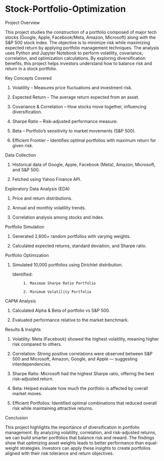 # Stock-Portfolio-Optimization
Project Overview

This project studies the construction of a portfolio composed of major tech stocks (Google, Apple, Facebook/Meta, Amazon, Microsoft) along with the S&P 500 stock index. The objective is to minimize risk while maximizing expected return by applying portfolio management techniques.
The analysis uses Python and Jupyter Notebook to perform volatility, covariance, correlation, and optimization calculations. By exploring diversification benefits, this project helps investors understand how to balance risk and return in a stock portfolio.

Key Concepts Covered

1. Volatility – Measures price fluctuations and investment risk.

2. Expected Return – The average return expected from an asset.

3. Covariance & Correlation – How stocks move together, influencing diversification.

4. Sharpe Ratio – Risk-adjusted performance measure.

5. Beta – Portfolio’s sensitivity to market movements (S&P 500).

6. Efficient Frontier – Identifies optimal portfolios with maximum return for given risk.


Data Collection

1. Historical data of Google, Apple, Facebook (Meta), Amazon, Microsoft, and S&P 500.

2. Fetched using Yahoo Finance API.

Exploratory Data Analysis (EDA)

1. Price and return distributions.

2. Annual and monthly volatility trends.

3. Correlation analysis among stocks and index.

Portfolio Simulation

1. Generated 2,600+ random portfolios with varying weights.

2. Calculated expected returns, standard deviation, and Sharpe ratio.

Portfolio Optimization

1. Simulated 10,000 portfolios using Dirichlet distribution.

      Identified:

            1. Maximum Sharpe Ratio Portfolio

            2. Minimum Volatility Portfolio

CAPM Analysis

1. Calculated Alpha & Beta of portfolio vs S&P 500.

2. Evaluated performance relative to the market benchmark.

Results & Insights

1. Volatility: Meta (Facebook) showed the highest volatility, meaning higher risk compared to others.

2. Correlation: Strong positive correlations were observed between S&P 500 and Microsoft, Amazon, Google, and Apple — suggesting interdependencies.

3. Sharpe Ratio: Microsoft had the highest Sharpe ratio, offering the best risk-adjusted return.

4. Beta: Helped evaluate how much the portfolio is affected by overall market moves.

5. Efficient Portfolios: Identified optimal combinations that reduced overall risk while maintaining attractive returns.

Conclusion

This project highlights the importance of diversification in portfolio management. By analyzing volatility, correlation, and risk-adjusted returns, we can build smarter portfolios that balance risk and reward.
The findings show that optimizing asset weights leads to better performance than equal-weight strategies. Investors can apply these insights to create portfolios aligned with their risk tolerance and return objectives.
